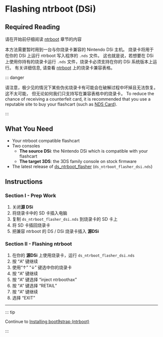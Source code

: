 # Flashing ntrboot (DSi)

## Required Reading

请在开始前仔细阅读 [ntrboot](ntrboot) 章节的内容

本方法需要暂时用到一台与你烧录卡兼容的 Nintendo DSi 主机。 烧录卡将用于在你的 DSi 上运行 ntrboot 写入程序的 `.nds` 文件。 这也就是说，若想要在 DSi 上使用你持有的烧录卡运行 `.nds` 文件，烧录卡必须支持在你的 DSi 系统版本上运行。 有关详细信息, 请查看 [ntrboot](ntrboot) 上的烧录卡兼容表格。

::: danger

请注意，极少见的情況下某些伪劣烧录卡有可能会在破解过程中坏掉且无法恢复。 这不太可能， 但无论如何我们只支持写在兼容表格中的烧录卡。 To reduce the chance of receiving a counterfeit card, it is recommended that you use a reputable site to buy your flashcart (such as [NDS Card](https://www.nds-card.com/)).

:::

## What You Need

- Your ntrboot compatible flashcart
- Two consoles
  - **The source DSi**: the Nintendo DSi which is compatible with your flashcart
  - **The target 3DS**: the 3DS family console on stock firmware
- The latest release of [ds_ntrboot_flasher](https://github.com/ntrteam/ds_ntrboot_flasher/releases/latest) (`ds_ntrboot_flasher_dsi.nds`)

## Instructions

### Section I - Prep Work

1. 关闭**源 DSi**
2. 将烧录卡中的 SD 卡插入电脑
3. 复制 `ds_ntrboot_flasher_dsi.nds` 到烧录卡的 SD 卡上
4. 将 SD 卡插回烧录卡
5. 把兼容 ntrboot 的 DS / DSi 烧录卡插入 **源DSi**

### Section II - Flashing ntrboot

1. 在你的 **源DSi** 上使用烧录卡，运行 `ds_ntrboot_flasher_dsi.nds`
2. 按 “A” 键继续
3. 使用“↑” “↓” 键选中你的烧录卡
4. 按 “A” 键继续
5. 按 “A” 键选择 “inject ntrboothax”
6. 按 “A” 键选择 “RETAIL”
7. 按 “A” 键继续
8. 选择 “EXIT”

___

::: tip

Continue to [Installing boot9strap (ntrboot)](installing-boot9strap-\(ntrboot\))

:::

